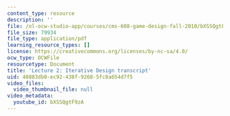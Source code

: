 ```yaml
---
content_type: resource
description: ''
file: /ol-ocw-studio-app/courses/cms-608-game-design-fall-2010/bXSSQgtF9zA_transcript.pdf
file_size: 79934
file_type: application/pdf
learning_resource_types: []
license: https://creativecommons.org/licenses/by-nc-sa/4.0/
ocw_type: OCWFile
resourcetype: Document
title: 'Lecture 2: Iterative Design transcript'
uid: 40883db0-ec92-438f-9268-5fc8a654d7f5
video_files:
  video_thumbnail_file: null
video_metadata:
  youtube_id: bXSSQgtF9zA
---
```

